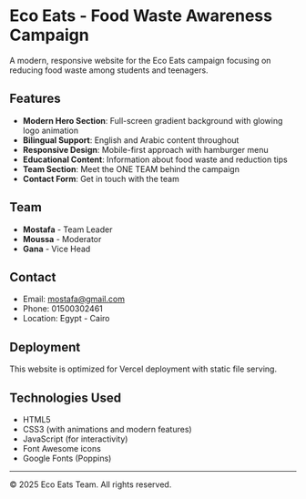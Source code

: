 # Eco Eats - Food Waste Awareness Campaign

A modern, responsive website for the Eco Eats campaign focusing on reducing food waste among students and teenagers.

## Features

- **Modern Hero Section**: Full-screen gradient background with glowing logo animation
- **Bilingual Support**: English and Arabic content throughout
- **Responsive Design**: Mobile-first approach with hamburger menu
- **Educational Content**: Information about food waste and reduction tips
- **Team Section**: Meet the ONE TEAM behind the campaign
- **Contact Form**: Get in touch with the team

## Team

- **Mostafa** - Team Leader
- **Moussa** - Moderator  
- **Gana** - Vice Head

## Contact

- Email: mostafa@gmail.com
- Phone: 01500302461
- Location: Egypt - Cairo

## Deployment

This website is optimized for Vercel deployment with static file serving.

## Technologies Used

- HTML5
- CSS3 (with animations and modern features)
- JavaScript (for interactivity)
- Font Awesome icons
- Google Fonts (Poppins)

---

© 2025 Eco Eats Team. All rights reserved.
